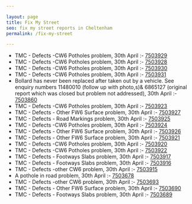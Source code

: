 ```yaml
---

layout: page
title: Fix My Street
seo: fix my street reports in Cheltenham
permalink: /fix-my-street

---
```


<!-- fix_marker starts -->

- TMC - Defects -CW6 Potholes  problem, 30th April :- [7503929](https://www.fixmystreet.com/report/7503929)
- TMC - Defects -CW6 Potholes  problem, 30th April :- [7503928](https://www.fixmystreet.com/report/7503928)
- TMC - Defects -CW6 Potholes  problem, 30th April :- [7503930](https://www.fixmystreet.com/report/7503930)
- TMC - Defects -CW6 Potholes  problem, 30th April :- [7503931](https://www.fixmystreet.com/report/7503931)
- Bollard has never been replaced after taken out by a vehicle. See enquiry numbers 11480010 (follow up with photo,s)& 6865127 (original report which was closed but problem not addressed), 30th April :- [7503860](https://www.fixmystreet.com/report/7503860)
- TMC - Defects -CW6 Potholes  problem, 30th April :- [7503923](https://www.fixmystreet.com/report/7503923)
- TMC - Defects - Other FW6  Surface problem, 30th April :- [7503927](https://www.fixmystreet.com/report/7503927)
- TMC - Defects - Road Markings problem, 30th April :- [7503925](https://www.fixmystreet.com/report/7503925)
- TMC - Defects -CW6 Potholes  problem, 30th April :- [7503924](https://www.fixmystreet.com/report/7503924)
- TMC - Defects - Other FW6  Surface problem, 30th April :- [7503926](https://www.fixmystreet.com/report/7503926)
- TMC - Defects - Other FW6  Surface problem, 30th April :- [7503921](https://www.fixmystreet.com/report/7503921)
- TMC - Defects -CW6 Potholes  problem, 30th April :- [7503920](https://www.fixmystreet.com/report/7503920)
- TMC - Defects -CW6 Potholes  problem, 30th April :- [7503922](https://www.fixmystreet.com/report/7503922)
- TMC - Defects - Footways Slabs problem, 30th April :- [7503917](https://www.fixmystreet.com/report/7503917)
- TMC - Defects - Footways Slabs problem, 30th April :- [7503916](https://www.fixmystreet.com/report/7503916)
- TMC - Defects -other CW6 problem, 30th April :- [7503915](https://www.fixmystreet.com/report/7503915)
- A pothole in road problem, 30th April :- [7503678](https://www.fixmystreet.com/report/7503678)
- TMC - Defects -other CW6 problem, 30th April :- [7503693](https://www.fixmystreet.com/report/7503693)
- TMC - Defects - Other FW6  Surface problem, 30th April :- [7503690](https://www.fixmystreet.com/report/7503690)
- TMC - Defects - Footways Slabs problem, 30th April :- [7503689](https://www.fixmystreet.com/report/7503689)

<!-- fix_marker ends -->